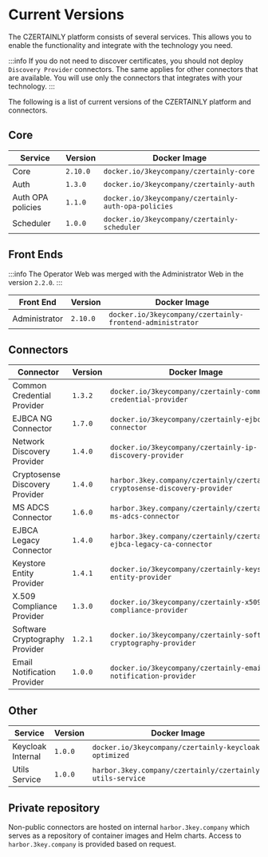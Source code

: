 # Current Versions

The CZERTAINLY platform consists of several services. This allows you to enable the functionality and integrate with the technology you need.

:::info
If you do not need to discover certificates, you should not deploy `Discovery Provider` connectors. The same applies for other connectors that are available. You will use only the connectors that integrates with your technology.
:::

The following is a list of current versions of the CZERTAINLY platform and connectors.

## Core

| Service           | Version  | Docker Image                                         |
|-------------------|----------|------------------------------------------------------|
| Core              | `2.10.0` | `docker.io/3keycompany/czertainly-core`              |
| Auth              | `1.3.0`  | `docker.io/3keycompany/czertainly-auth`              |
| Auth OPA policies | `1.1.0`  | `docker.io/3keycompany/czertainly-auth-opa-policies` |
| Scheduler         | `1.0.0`  | `docker.io/3keycompany/czertainly-scheduler`         |

## Front Ends

:::info
The Operator Web was merged with the Administrator Web in the version `2.2.0`.
:::

| Front End     | Version  | Docker Image                                              |
|---------------|----------|-----------------------------------------------------------|
| Administrator | `2.10.0` | `docker.io/3keycompany/czertainly-frontend-administrator` |

## Connectors

| Connector                      | Version | Docker Image                                                               |
|--------------------------------|---------|----------------------------------------------------------------------------|
| Common Credential Provider     | `1.3.2` | `docker.io/3keycompany/czertainly-common-credential-provider`              |
| EJBCA NG Connector             | `1.7.0` | `docker.io/3keycompany/czertainly-ejbca-ng-connector`                      |
| Network Discovery Provider     | `1.4.0` | `docker.io/3keycompany/czertainly-ip-discovery-provider`                   |
| Cryptosense Discovery Provider | `1.4.0` | `harbor.3key.company/czertainly/czertainly-cryptosense-discovery-provider` |
| MS ADCS Connector              | `1.6.0` | `harbor.3key.company/czertainly/czertainly-ms-adcs-connector`              |
| EJBCA Legacy Connector         | `1.4.0` | `harbor.3key.company/czertainly/czertainly-ejbca-legacy-ca-connector`      |
| Keystore Entity Provider       | `1.4.1` | `docker.io/3keycompany/czertainly-keystore-entity-provider`                |
| X.509 Compliance Provider      | `1.3.0` | `docker.io/3keycompany/czertainly-x509-compliance-provider`                |
| Software Cryptography Provider | `1.2.1` | `docker.io/3keycompany/czertainly-software-cryptography-provider`          |
| Email Notification Provider    | `1.0.0` | `docker.io/3keycompany/czertainly-email-notification-provider`             |

## Other

| Service           | Version | Docker Image                                              |
|-------------------|---------|-----------------------------------------------------------|
| Keycloak Internal | `1.0.0` | `docker.io/3keycompany/czertainly-keycloak-optimized`     |
| Utils Service     | `1.0.0` | `harbor.3key.company/czertainly/czertainly-utils-service` |

## Private repository

Non-public connectors are hosted on internal `harbor.3key.company` which serves as a repository of container images and Helm charts.
Access to `harbor.3key.company` is provided based on request.